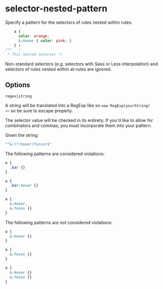 # selector-nested-pattern

Specify a pattern for the selectors of rules nested within rules.

```css
    a {
      color: orange;
      &:hover { color: pink; }
    } ↑
/**   ↑
 * This nested selector */
```

Non-standard selectors (e.g. selectors with Sass or Less interpolation) and selectors of rules nested within at-rules are ignored.

## Options

`regex|string`

A string will be translated into a RegExp like so `new RegExp(yourString)` — so be sure to escape properly.

The selector value will be checked in its entirety. If you'd like to allow for combinators and commas, you must incorporate them into your pattern.

Given the string:

```js
"^&:(?:hover|focus)$"
```

The following patterns are considered violations:

```css
a {
  .bar {}
}
```

```css
a {
  .bar:hover {}
}
```

```css
a {
  &:hover,
  &:focus {}
}
```

The following patterns are *not* considered violations:

```css
a {
  &:hover {}
}
```

```css
a {
  &:focus {}
}
```

```css
a {
  &:hover {}
  &:focus {}
}
```
